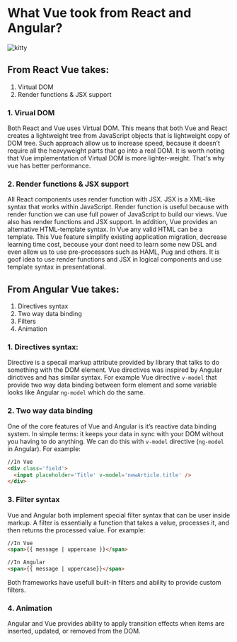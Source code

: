 # What Vue took from React and Angular?

![kitty](https://trello-attachments.s3.amazonaws.com/59e10a09fa37e1fead5031c2/59f8cbbdeb9de7f85ba07af6/1b60564bc33e672bca8c9bb0414704d4/joxi_screenshot_1509526926848.png)

## From React Vue takes:

1. Virtual DOM
2. Render functions & JSX support

### 1. Virual DOM
Both React and Vue uses Virtual DOM. This means that both Vue and React creates a lightweight tree from JavaScript objects that is lightweight copy of DOM tree. Such approach allow us to increase speed, because it doesn’t require all the heavyweight parts that go into a real DOM. It is worth noting that Vue implementation of Virtual DOM is more lighter-weight. That's why vue has better performance.

### 2. Render functions & JSX support
All React components uses render function with JSX. JSX is a XML-like syntax that works within JavaScript. Render function is useful because with render function we can use full power of JavaScript to build our views. Vue also has render functions and JSX support. In addition, Vue provides an alternative HTML-template syntax. In Vue any valid HTML can be a template. This Vue feature simplify existing application migration, decrease learning time cost, becouse your dont need to learn some new DSL and even allow us to use pre-processors such as HAML, Pug and others. It is goof idea to use render functions and JSX in logical components and use template syntax in presentational.

## From Angular Vue takes:
	
1. Directives syntax
2. Two way data binding
3. Filters
4. Animation

### 1. Directives syntax:
Directive is a specail markup attribute provided by library that talks to do something with the DOM element. Vue directives was inspired by Angular dirictives and has similar syntax. For example Vue directive ```v-model``` that provide two way data binding between form element and some variable looks like Angular ```ng-model``` which do the same. 

### 2. Two way data binding
One of the core features of Vue and Angular is it’s reactive data binding system. In simple terms: it keeps your data in sync with your DOM without you having to do anything. We can do this with ```v-model``` directive (```ng-model``` in Angular). For example: 
```html
//In Vue
<div class='field'>
  <input placeholder='Title' v-model='newArticle.title' />
</div>
```


### 3. Filter syntax
Vue and Angular both implement special filter syntax that can be user inside markup. A filter is essentially a function that takes a value, processes it, and then returns the processed value. For example:
```html
//In Vue
<span>{{ message | uppercase }}</span>

//In Angular 
<span>{{ message | uppercase}}</span>
```
Both frameworks have usefull built-in filters and ability to provide custom filters.

### 4. Animation
Angular and Vue provides ability to apply transition effects when items are inserted, updated, or removed from the DOM.

